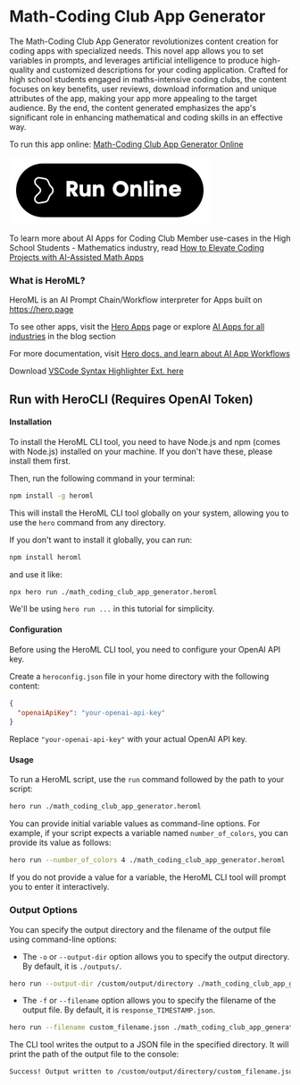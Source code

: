 # Math-Coding Club App Generator

The Math-Coding Club App Generator revolutionizes content creation for coding apps with specialized needs. This novel app allows you to set variables in prompts, and leverages artificial intelligence to produce high-quality and customized descriptions for your coding application. Crafted for high school students engaged in maths-intensive coding clubs, the content focuses on key benefits, user reviews, download information and unique attributes of the app, making your app more appealing to the target audience. By the end, the content generated emphasizes the app's significant role in enhancing mathematical and coding skills in an effective way.

To run this app online: [Math-Coding Club App Generator Online](https://hero.page/app/math-coding-club-app-generator-customized-app-descriptions-for-coders/3DBZgkzoQDhmPSFGJVPU)

[![Run Math-Coding Club App Generator Online](/assets/run.svg)](https://hero.page/app/math-coding-club-app-generator-customized-app-descriptions-for-coders/3DBZgkzoQDhmPSFGJVPU)

To learn more about AI Apps for Coding Club Member use-cases in the High School Students - Mathematics industry, read [How to Elevate Coding Projects with AI-Assisted Math Apps](https://hero.page/blog/ai/high-school-students-mathematics/how-to-elevate-coding-projects-with-ai-assisted-math-apps/170961)

### What is HeroML?
HeroML is an AI Prompt Chain/Workflow interpreter for Apps built on https://hero.page 

To see other apps, visit the [Hero Apps](https://hero.page/apps) page or explore [AI Apps for all industries](https://hero.page/blog) in the blog section

For more documentation, visit [Hero docs, and learn about AI App Workflows](https://hero.page/tutorials/introduction-to-heroml)

Download [VSCode Syntax Highlighter Ext. here](https://marketplace.visualstudio.com/items?itemName=hero-page.heroml)

## Run with HeroCLI (Requires OpenAI Token)

#### Installation

To install the HeroML CLI tool, you need to have Node.js and npm (comes with Node.js) installed on your machine. If you don't have these, please install them first. 

Then, run the following command in your terminal:

```bash
npm install -g heroml
```

This will install the HeroML CLI tool globally on your system, allowing you to use the `hero` command from any directory.

If you don't want to install it globally, you can run:

```bash
npm install heroml
```

and use it like:

```bash
npx hero run ./math_coding_club_app_generator.heroml
```

We'll be using `hero run ...` in this tutorial for simplicity.

#### Configuration

Before using the HeroML CLI tool, you need to configure your OpenAI API key. 

Create a `heroconfig.json` file in your home directory with the following content:

```json
{
  "openaiApiKey": "your-openai-api-key"
}
```

Replace `"your-openai-api-key"` with your actual OpenAI API key.

#### Usage

To run a HeroML script, use the `run` command followed by the path to your script:

```bash
hero run ./math_coding_club_app_generator.heroml
```

You can provide initial variable values as command-line options. For example, if your script expects a variable named `number_of_colors`, you can provide its value as follows:

```bash
hero run --number_of_colors 4 ./math_coding_club_app_generator.heroml
```

If you do not provide a value for a variable, the HeroML CLI tool will prompt you to enter it interactively.

### Output Options

You can specify the output directory and the filename of the output file using command-line options:

- The `-o` or `--output-dir` option allows you to specify the output directory. By default, it is `./outputs/`.

```bash
hero run --output-dir /custom/output/directory ./math_coding_club_app_generator.heroml
```

- The `-f` or `--filename` option allows you to specify the filename of the output file. By default, it is `response_TIMESTAMP.json`.

```bash
hero run --filename custom_filename.json ./math_coding_club_app_generator.heroml
```

The CLI tool writes the output to a JSON file in the specified directory. It will print the path of the output file to the console:

```bash
Success! Output written to /custom/output/directory/custom_filename.json
```

